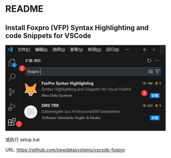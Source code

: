 # README
## Install Foxpro (VFP) Syntax Highlighting and code Snippets for VSCode
  
  
![alt text](foxprosyntaxhighlighting.png "FoxProSyntaxHighlighting") 

或执行 setup.bat 
 
URL: https://github.com/newdatasystems/vscode-foxpro
